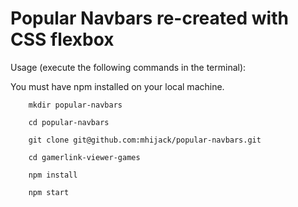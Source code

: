 # Popular Navbars re-created with CSS flexbox


Usage (execute the following commands in the terminal):

You must have npm installed on your local machine.

```
    mkdir popular-navbars

    cd popular-navbars

    git clone git@github.com:mhijack/popular-navbars.git

    cd gamerlink-viewer-games

    npm install

    npm start
```